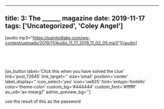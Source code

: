 
---
title: 3: The ______ magazine
date: 2019-11-17
tags: ['Uncategorized', 'Coley Angel']
---

[audio mp3="https://paintedlake.com/wp-content/uploads/2019/11/Audio_11_17_2019_11_02_05.mp3"][/audio]

 

 

[av_button label='Click this when you have solved the clue' link='post,72645' link_target='' size='small' position='center' label_display='' icon_select='yes' icon='ue825' font='entypo-fontello' color='theme-color' custom_bg='#444444' custom_font='#ffffff' av_uid='av-mearg7' admin_preview_bg='']

use the result of this as the password

